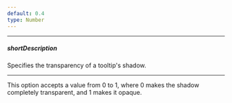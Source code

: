 ```yaml
---
default: 0.4
type: Number
---
```

---
##### shortDescription
Specifies the transparency of a tooltip's shadow.

---
This option accepts a value from 0 to 1, where 0 makes the shadow completely transparent, and 1 makes it opaque.